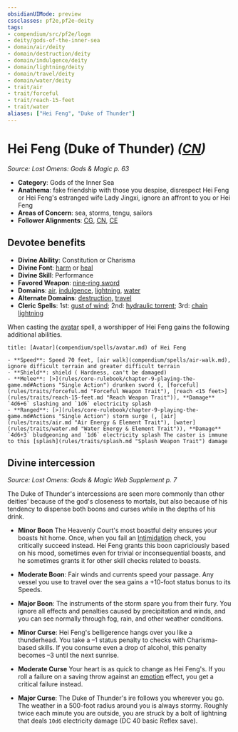 ```yaml
---
obsidianUIMode: preview
cssclasses: pf2e,pf2e-deity
tags:
- compendium/src/pf2e/logm
- deity/gods-of-the-inner-sea
- domain/air/deity
- domain/destruction/deity
- domain/indulgence/deity
- domain/lightning/deity
- domain/travel/deity
- domain/water/deity
- trait/air
- trait/forceful
- trait/reach-15-feet
- trait/water
aliases: ["Hei Feng", "Duke of Thunder"]
---
```

# Hei Feng (Duke of Thunder) *([CN](rules/traits/cn-b1.md "Chaotic Neutral Alignment Trait"))*  
*Source: Lost Omens: Gods & Magic p. 63*  

- **Category**: Gods of the Inner Sea
- **Anathema**: fake friendship with those you despise, disrespect Hei Feng or Hei Feng's estranged wife Lady Jingxi, ignore an affront to you or Hei Feng
- **Areas of Concern**: sea, storms, tengu, sailors
- **Follower Alignments**: [CG](rules/traits/cg-b1.md "Chaotic Good Alignment Trait"), [CN](rules/traits/cn-b1.md "Chaotic Neutral Alignment Trait"), [CE](rules/traits/ce-b1.md "Chaotic Evil Alignment Trait")

## Devotee benefits

- **Divine Ability**: Constitution or Charisma
- **Divine Font**: [harm](compendium/spells/harm.md) or [heal](compendium/spells/heal.md)
- **Divine Skill**: Performance
- **Favored Weapon**: [nine-ring sword](compendium/equipment/items/nine-ring-sword-logm.md)
- **Domains**: [air](compendium/setting/domains.md#Air), [indulgence](compendium/setting/domains.md#Indulgence), [lightning](compendium/setting/domains.md#Lightning), [water](compendium/setting/domains.md#Water)
- **Alternate Domains**: [destruction](compendium/setting/domains.md#Destruction), [travel](compendium/setting/domains.md#Travel)
- **Cleric Spells**: 1st: [gust of wind](compendium/spells/gust-of-wind.md); 2nd: [hydraulic torrent](compendium/spells/hydraulic-torrent.md); 3rd: [chain lightning](compendium/spells/chain-lightning.md)

When casting the [avatar](compendium/spells/avatar.md) spell, a worshipper of Hei Feng gains the following additional abilities.

```ad-embed-avatar
title: [Avatar](compendium/spells/avatar.md) of Hei Feng

- **Speed**: Speed 70 feet, [air walk](compendium/spells/air-walk.md), ignore difficult terrain and greater difficult terrain
- **Shield**: shield ( Hardness, can't be damaged)
- **Melee**: [>](rules/core-rulebook/chapter-9-playing-the-game.md#Actions "Single Action") drunken sword (, [forceful](rules/traits/forceful.md "Forceful Weapon Trait"), [reach <15 feet>](rules/traits/reach-15-feet.md "Reach Weapon Trait")), **Damage** `4d6+6` slashing and `1d6` electricity splash 
- **Ranged**: [>](rules/core-rulebook/chapter-9-playing-the-game.md#Actions "Single Action") storm surge (, [air](rules/traits/air.md "Air Energy & Element Trait"), [water](rules/traits/water.md "Water Energy & Element Trait")), **Damage** `4d6+3` bludgeoning and `1d6` electricity splash The caster is immune to this [splash](rules/traits/splash.md "Splash Weapon Trait") damage
```

## Divine intercession
*Source: Lost Omens: Gods & Magic Web Supplement p. 7*

The Duke of Thunder's intercessions are seen more commonly than other deities' because of the god's closeness to mortals, but also because of his tendency to dispense both boons and curses while in the depths of his drink.

- **Minor Boon** The Heavenly Court's most boastful deity ensures your boasts hit home. Once, when you fail an [Intimidation](compendium/skills.md#Intimidation) check, you critically succeed instead. Hei Feng grants this boon capriciously based on his mood, sometimes even for trivial or inconsequential boasts, and he sometimes grants it for other skill checks related to boasts.
- **Moderate Boon**: Fair winds and currents speed your passage. Any vessel you use to travel over the sea gains a +10-foot status bonus to its Speeds.
- **Major Boon**: The instruments of the storm spare you from their fury. You ignore all effects and penalties caused by precipitation and winds, and you can see normally through fog, rain, and other weather conditions.

- **Minor Curse**: Hei Feng's belligerence hangs over you like a thunderhead. You take a –1 status penalty to checks with Charisma-based skills. If you consume even a drop of alcohol, this penalty becomes –3 until the next sunrise.
- **Moderate Curse** Your heart is as quick to change as Hei Feng's. If you roll a failure on a saving throw against an [emotion](rules/traits/emotion.md "Emotion Effect Trait") effect, you get a critical failure instead.
- **Major Curse**: The Duke of Thunder's ire follows you wherever you go. The weather in a 500-foot radius around you is always stormy. Roughly twice each minute you are outside, you are struck by a bolt of lightning that deals `10d6` electricity damage (DC 40 basic Reflex save).